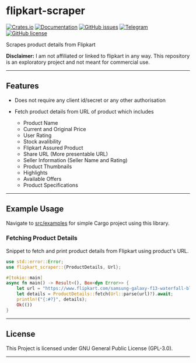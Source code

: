 # flipkart-scraper

[![Crates.io](https://img.shields.io/crates/v/flipkart-scraper)](https://crates.io/crates/flipkart-scraper/)
[![Documentation](https://img.shields.io/badge/API-Documentation-blue)](https://docs.rs/flipkart_scraper/latest/flipkart_scraper/)
[![GitHub issues](https://img.shields.io/github/issues/dvishal485/flipkart-scraper)](https://github.com/dvishal485/flipkart-scraper/issues)
[![Telegram](https://img.shields.io/badge/-dvishal485-blue?style=flat&logo=telegram)](https://t.me/dvishal485)
[![GitHub license](https://img.shields.io/github/license/dvishal485/flipkart-scraper)](https://github.com/dvishal485/flipkart-scraper/blob/main/LICENSE)

Scrapes product details from Flipkart

**Disclaimer:** I am not affiliated or linked to flipkart in any way. This repository is an exploratory project and not meant for commercial use.

---

## Features

- Does not require any client id/secret or any other authorisation

- Fetch product details from URL of product which includes

  - Product Name
  - Current and Original Price
  - User Rating
  - Stock avalibility
  - Flipkart Assured Product
  - Share URL (More presentable URL)
  - Seller Information (Seller Name and Rating)
  - Product Thumbnails
  - Highlights
  - Available Offers
  - Product Specifications

---

## Example Usage

Navigate to [src/examples](https://github.com/dvishal485/flipkart-scraper/tree/main/src/examples) for simple Cargo project using this library.

### Fetching Product Details

Snippet to fetch and print product details from Flipkart using product's URL.

```rust
use std::error::Error;
use flipkart_scraper::{ProductDetails, Url};

#[tokio::main]
async fn main() -> Result<(), Box<dyn Error>> {
    let url = "https://www.flipkart.com/samsung-galaxy-f13-waterfall-blue-64-gb/p/itm583ef432b2b0c";
    let details = ProductDetails::fetch(Url::parse(url)?).await;
    println!("{:#?}", details);
    Ok(())
}
```

---

## License

This Project is licensed under GNU General Public License (GPL-3.0).

---
